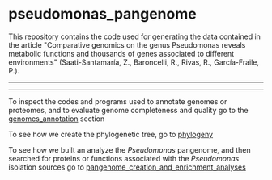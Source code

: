 # pseudomonas_pangenome
This repository contains the code used for generating the data contained in the article "Comparative genomics on the genus Pseudomonas reveals metabolic functions and thousands of genes associated to different environments" (Saati-Santamaría, Z., Baroncelli, R., Rivas, R., García-Fraile, P.).

---
---
To inspect the codes and programs used to annotate genomes or proteomes, and to evaluate genome completeness and quality go to the [genomes_annotation](./analyses/genomes_annotation.md) section

To see how we create the phylogenetic tree, go to [phylogeny](./analyses/phylogeny.md)

To see how we built an analyze the _Pseudomonas_ pangenome, and then searched for proteins or functions associated with the _Pseudomonas_ isolation sources go to [pangenome_creation_and_enrichment_analyses](./analyses/pangenome_creation_and_enrichment_analyses.md)
